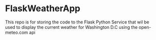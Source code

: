 # FlaskWeatherApp

This repo is for storing the code to the Flask Python Service that wil be used to display the current weather for Washington D.C using the open-meteo.com api
